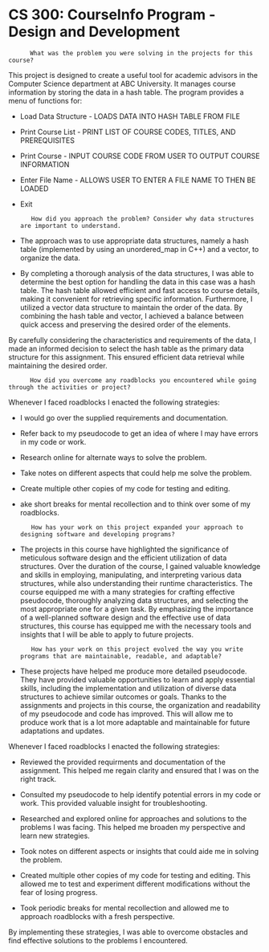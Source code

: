 # CS 300: CourseInfo Program - Design and Development 

          What was the problem you were solving in the projects for this course?

This project is designed to create a useful tool for academic advisors in the Computer Science department at ABC University. 
It manages course information by storing the data in a hash table. 
The program provides a menu of functions for: 


 - Load Data Structure  - LOADS DATA INTO HASH TABLE FROM FILE
  
 - Print Course List  - PRINT LIST OF COURSE CODES, TITLES, AND PREREQUISITES
   
 - Print Course  - INPUT COURSE CODE FROM USER TO OUTPUT COURSE INFORMATION
   
 - Enter File Name  - ALLOWS USER TO ENTER A FILE NAME TO THEN BE LOADED

 - Exit



          How did you approach the problem? Consider why data structures are important to understand.

 - The approach was to use appropriate data structures, namely a hash table (implemented by using an unordered_map in C++) and a vector, to organize the data. 

 - By completing a thorough analysis of the data structures, I was able to determine the best option for handling the data in this case was a hash table. The hash table allowed efficient and fast access to course details, making it convenient for retrieving specific information. Furthermore, I utilized a vector data structure to maintain the order of the data. By combining the hash table and vector, I achieved a balance between quick access and preserving the desired order of the elements.

By carefully considering the characteristics and requirements of the data, I made an informed decision to select the hash table as the primary data structure for this assignment.  This ensured efficient data retrieval while maintaining the desired order.


          How did you overcome any roadblocks you encountered while going through the activities or project?

Whenever I faced roadblocks I enacted the following strategies:

 - I would go over the supplied requirements and documentation.

 - Refer back to my pseudocode to get an idea of where I may have errors in my code or work.

 - Research online for alternate ways to solve the problem.

 - Take notes on different aspects that could help me solve the problem.

 - Create multiple other copies of my code for testing and editing.

 - ake short breaks for mental recollection and to think over some of my roadblocks.



          How has your work on this project expanded your approach to designing software and developing programs?

 - The projects in this course have highlighted the significance of meticulous software design and the efficient utilization of data structures. Over the duration of the course, I gained valuable knowledge and skills in employing, manipulating, and interpreting various data structures, while also understanding their runtime characteristics. The course equipped me with a many strategies for crafting effective pseudocode, thoroughly analyzing data structures, and selecting the most appropriate one for a given task.  By emphasizing the importance of a well-planned software design and the effective use of data structures, this course has equipped me with the necessary tools and insights that I will be able to apply to future projects.



          How has your work on this project evolved the way you write programs that are maintainable, readable, and adaptable?

 - These projects have helped me produce more detailed pseudocode. They have provided valuable opportunities to learn and apply essential skills, including the implementation and utilization of diverse data structures to achieve similar outcomes or goals. Thanks to the assignments and projects in this course, the organization and readability of my pseudocode and code has improved.   This will allow me to produce work that is a lot more adaptable and maintainable for future adaptations and updates.   
        


Whenever I faced roadblocks I enacted the following strategies:

 - Reviewed the provided requirments and documentation of the assignment. This helped me regain clarity and ensured that I was on the right track.

 - Consulted my pseudocode to help identify potential errors in my code or work. This provided valuable insight for troubleshooting.

 - Researched and explored online for approaches and solutions to the problems I was facing. This helped me broaden my perspective and learn new strategies.

 - Took notes on different aspects or insights that could aide me in solving the problem.

 - Created multiple other copies of my code for testing and editing. This allowed me to test and experiment different modifications without the fear of losing progress.

 - Took periodic breaks for mental recollection and allowed me to approach roadblocks with a fresh perspective.

By implementing these strategies, I was able to overcome obstacles and find effective solutions to the problems I encountered.

